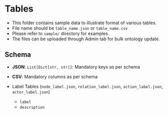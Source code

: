 # Tables

* This folder contains sample data to illustrate format of various tables.
* File name should be `table_name.json` or `table_name.csv`
* Please refer to `sample/` directory for examples.
* The files can be uploaded through Admin tab for bulk ontology update.

## Schema

* **JSON**: `List[Dict[str, str]]`: Mandatory keys as per schema
* **CSV**: Mandatory columns as per schema

* Label Tables (`node_label.json`, `relation_label.json`, `action_label.json`, `actor_label.json`)
  - `label`
  - `description`
